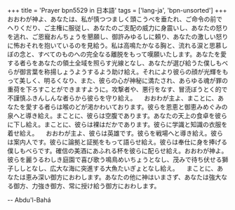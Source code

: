 +++
title = 'Prayer bpn5529 in 日本語'
tags = ['lang-ja', 'bpn-unsorted']
+++
おおわが神よ、あなたは、私が慎つつましく頭こうべを垂たれ、ご命令の前でへりくだり、ご主権に服従し、あなたのご支配の威力に身震いし、あなたの怒りを逃れ、ご恩寵おんちょうを懇願し、御許みゆるしに頼り、あなたの激しい怒りに怖おそれを抱いているのを見給う。私は高鳴たかなる胸と、流れる涙と思慕しぼの念と、すべてのものへの完全なる離脱をもって嘆願いたします。あなたを愛する者らをあなたの領土全域を照らす光線となし、あなたが選び給うた僕しもべらが御言葉を称揚しょうようするよう助け給え。それにより彼らの顔が光輝をもって美しく、明るくなり、また、彼らの心が神秘に満たされ、あらゆる魂が罪の重荷を下ろすことができますように。攻撃者や、悪行をなす、冒涜ぼうとく的で不謹慎ふきんしんな者らから彼らを守り給え。
　おおわが主よ、まことに、あなたを愛する者らは喉のどが渇かわいております。彼らを恩恵と御恵みめぐみの泉へと導き給え。まことに、彼らは空腹であります。あなたの天上の食卓を彼らに下し給え。まことに、彼らは裸はだかであります。彼らに学識と知識の衣服を着せ給え。
　おおわが主よ、彼らは英雄です。彼らを戦場へと導き給え。彼らは案内人です。彼らに論拠と証拠をもって語らせ給え。彼らは奉仕に身を捧げる僕しもべらです。確信の美酒にあふれる杯を彼らに配らせ給え。おおわが神よ。彼らを麗うるわしき庭園で喜び歌う鳴鳥めいちょうとなし、茂みで待ち伏せる獅子ししとなし、広大な海に突進する大魚たいぎょとなし給え。
　まことに、あなたは恵み深い御方におわします。あなたの他に神はいまさず、あなたは強大なる御方、力強き御方、常に授け給う御方におわします。

-- Abdu'l-Bahá
